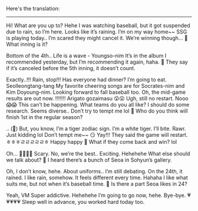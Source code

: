 Here's the translation:

---

Hi!
What are you up to?
Hehe
I was watching baseball, but
it got suspended due to rain,
so I’m here.
Looks like it’s raining.
I’m on my way home~~
SSG is playing today..
I’m scared they might cancel it.
We’re winning though…
🌊 What inning is it?

Bottom of the 4th..
Life is a wave - Youngso-nim
It’s in the album I recommended yesterday, but I’m recommending it again, haha.
🌊 They say if it’s canceled before the 5th inning, it doesn’t count.

Exactly..!!!
Rain, stop!!!
Has everyone had dinner?
I’m going to eat.
Seolleongtang-tang
My favorite cheering songs are
for Socrates-nim
and Kim Doyoung-nim.
Looking forward to fall baseball too.
Oh, the mid-game results are out now.
!!!!!!!
Arigato gozaimasu 😲😲
Ugh, still
no restart.
Nooo 😱😱
This can’t be happening.
What teams do you all like?
I should do some research.
Seems diverse..
Don’t try to tempt me
lol
🌊 Who do you think will finish 1st in the regular season?

.. (🐯)
But, you know,
I’m a tiger zodiac sign.
I’m a white tiger.
I’ll bite.
Rawr.
Just kidding lol
Don’t tempt me~~ 😏
Yay!!!
They said the game will restart.
ㅎㅎㅎㄹㄹㄹㄹㄹㅎ
Happy happy
🌊 What if they come back and win? lol

Oh… 🤫🤫🤫🤫
Scary.
No,
we’re the best..
Exciting.
Hehehehe
What else should we talk about?
🌊 I heard there’s a bunch of Seoa in Sohyun’s gallery.

Oh, I don’t know, hehe.
About uniforms..
I’m still debating.
On the 24th,
it rained.
I like rain, somehow.
It feels different every time.
Hahaha
I like what suits me,
but not when it’s baseball time.
🌊 Is there a part Seoa likes in 24?

Yeah,
VM
Super addictive.
Hehehehe
I’m going to go now, hehe.
Bye-bye.
💗💗💗💗💗
Sleep well in advance,
you worked hard today too.

